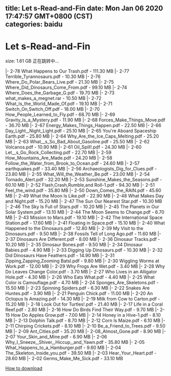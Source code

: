 
title: Let s-Read-and-Fin
date: Mon Jan 06 2020 17:47:57 GMT+0800 (CST)    
categories: baidu
---

# Let s-Read-and-Fin
size: 1.61 GB
 正在跳转中...
 
|- 2-78 What Happens to Our Trash.pdf - 111.30 MB
|- 2-77 Terrible_Tyrannosaurs.pdf - 10.30 MB
|- 2-76 Where_Do_Polar_Bears_Live.pdf - 21.30 MB
|- 2-75 Where_Did_Dinosaurs_Come_From.pdf - 99.10 MB
|- 2-74 Where_Does_the_Garbage_G.pdf - 19.70 MB
|- 2-73 what_makes_a_megnet.rar - 10.50 MB
|- 2-72 What_Is_the_World_Made_Of.pdf - 19.10 MB
|- 2-71 Switch_On,Switch_Off.pdf - 18.00 MB
|- 2-70 How_People_Learned_to_Fly.pdf - 68.70 MB
|- 2-69 Gravity_Is_a_Mystery.pdf - 11.90 MB
|- 2-68 Forces_Make_Things_Move.pdf - 36.70 MB
|- 2-67 Energy_Makes_Things_Happen.pdf - 22.50 MB
|- 2-66 Day_Light,_Night_Light.pdf - 25.10 MB
|- 2-65 You're Aboard Spaceship Earth.pdf - 25.80 MB
|- 2-64 Why_Are_the_Ice_Caps_Melting.pdf - 25.20 MB
|- 2-63 What__s_So_Bad_About_Gasoline.pdf - 25.50 MB
|- 2-62 Volcanos.pdf - 10.90 MB
|- 2-61 Oil_Spill!.pdf - 24.30 MB
|- 2-60 Let__s_Go_Rock_Collecting.pdf - 22.70 MB
|- 2-59 How_Mountains_Are_Made.pdf - 24.20 MB
|- 2-58 Follow_the_Water_from_Brook_to_Ocean.pdf - 24.60 MB
|- 2-57 earthquakes.pdf - 33.40 MB
|- 2-56 Archaeologists_Dig_for_Clues.pdf - 23.80 MB
|- 2-55 What_Will_the_Weather_Be.pdf - 23.00 MB
|- 2-54 Tornado_Alert.pdf - 32.20 MB
|- 2-53 Sunshine_Makes_the_Seasons.pdf - 60.10 MB
|- 2-52 Flash,Crash,Rumble,and Roll-1.pdf - 94.30 MB
|- 2-51 Feel_the_wind.pdf - 35.80 MB
|- 2-50 Down_Comes_the_RAIN.pdf - 45.60 MB
|- 2-49 What the Moon Is Like.pdf - 22.90 MB
|- 2-48 What Makes Day and Night.pdf - 15.20 MB
|- 2-47 The Sun Our Nearest Star.pdf - 10.30 MB
|- 2-46 The Sky Is Full of Stars.pdf - 10.20 MB
|- 2-45 The Planets in Our Solar System.pdf - 13.10 MB
|- 2-44 The Moon Seems to Change.pdf - 6.70 MB
|- 2-43 Mission to Mars.pdf - 19.10 MB
|- 2-42 The International Space Station.pdf - 17.60 MB
|- 2-41 Floating in Space.pdf - 15.10 MB
|- 2-40 What Happened to the Dinosaurs.pdf - 12.80 MB
|- 2-39 My Visit to the Dinosaurs.pdf - 9.50 MB
|- 2-38 Fossils Tell of Long Ago.pdf - 11.60 MB
|- 2-37 Dinosaurs Are Different.pdf - 8.00 MB
|- 2-36 Dinosaur Tracks.pdf - 10.20 MB
|- 2-35 Dinosaur Bones.pdf - 9.50 MB
|- 2-34 Dinosaur Babies.pdf - 4.90 MB
|- 2-33 Digging Up Dinosaurs.pdf - 10.30 MB
|- 2-32 Did Dinosaurs Have Feathers.pdf - 14.90 MB
|- 2-31 Zipping,Zapping,Zooming Batsl.pdf - 9.80 MB
|- 2-30 Wiggling Worms at Work.pdf - 12.00 MB
|- 2-29 Why Frogs Are Wet.pdf - 3.40 MB
|- 2-28 Why Do Leaves Change Color.pdf - 3.70 MB
|- 2-27 Who Lives in an Alligator Hole.pdf - 4.30 MB
|- 2-26 Who Eats What.pdf - 4.40 MB
|- 2-25 What Color is Camouflage.pdf - 4.70 MB
|- 2-24 Sponges_Are_Skeletons.pdf - 15.50 MB
|- 2-23 Spinning Spiders.pdf - 6.30 MB
|- 2-22 Snakes Are Huntes.pdf - 3.90 MB
|- 2-21 Penguin Chick.pdf - 11.00 MB
|- 2-20 An Octopus Is Amazing.pdf - 14.30 MB
|- 2-19 Milk from Cow to Carton.pdf - 15.20 MB
|- 2-18 Look Out for Turtles!.pdf - 21.40 MB
|- 2-17 Life in a Coral Reef.pdf - 2.80 MB
|- 2-16 How Do Birds Find Their Way.pdf - 9.70 MB
|- 2-15 How Do Apples Grow.pdf - 7.00 MB
|- 2-14 Honey in a Hive-1.pdf - 8.10 MB
|- 2-13 Dolphin Talk.pdf - 8.70 MB
|- 2-12 Corn Is Maize.pdf - 6.10 MB
|- 2-11 Chirping Crickets.pdf - 8.10 MB
|- 2-10 Be_a_Friend_to_Trees.pdf - 9.50 MB
|- 2-09 Ant_Cities.pdf - 35.20 MB
|- 2-08_Almost_Gone.pdf - 8.90 MB
|- 2-07 Your_Skin_and_Mine.pdf - 6.90 MB
|- 2-06 Why_I_Sneeze,_Shiver,_Hiccup,_and_Yawn.pdf - 35.80 MB
|- 2-05 What_Happens_to_a_Hamburger.pdf - 9.60 MB
|- 2-04 The_Skeleton_Inside_you.pdf - 39.50 MB
|- 2-03 Hear_Your_Heart.pdf - 28.60 MB
|- 2-02 Germs_Make_Me_Sick.pdf - 33.10 MB

[How to download](https://bpcam.bemobtrk.com/go/2ceec3aa-1ca2-46d6-b9ff-aaa5c184517c?jno=4356)